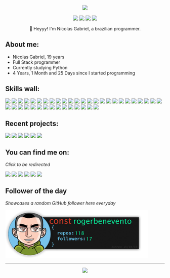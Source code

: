 <p align="center"><img src="src/resources/images/nickgabe.png" width="600"/></p>
<p align="center"><a href="https://twitter.com/imnickgabe"><img src="https://img.shields.io/badge/twitter-4D4577?style=for-the-badge&logoColor=F2F2F2&logo=twitter"/></a>
<a href="https://linkedin.com/in/nickgabe"><img src="https://img.shields.io/badge/linkedin-4D4577?style=for-the-badge&logoColor=F2F2F2&logo=linkedin"/></a>
<a href="https://nickgabe.vercel.app"><img src="https://img.shields.io/badge/website-4D4577?logo=esri&style=for-the-badge&logoColor=F2F2F2"/></a>
<img src="https://komarev.com/ghpvc/?username=nick-gabe&style=for-the-badge&color=4D4577&logoColor=F2F2F2&logo=undefined"/></p>
<p align="center">👋 Heyyy! I'm Nícolas Gabriel, a brazilian programmer.</p>

## **About me:**

* Nícolas Gabriel, 19 years
* Full Stack programmer
* Currently studying Python
* 4 Years, 1 Month and 25 Days since I started programming

## **Skills wall:**

<p align="left"><img src="https://img.shields.io/badge/css3-F73C7B?logo=css3&style=for-the-badge&logoColor=F2F2F2"/>
<img src="https://img.shields.io/badge/jquery-393359?logo=jquery&style=for-the-badge&logoColor=F2F2F2"/>
<img src="https://img.shields.io/badge/chakra-4D4577?logo=chakraui&style=for-the-badge&logoColor=F2F2F2"/>
<img src="https://img.shields.io/badge/storybook-4D4577?logo=storybook&style=for-the-badge&logoColor=F2F2F2"/>
<img src="https://img.shields.io/badge/express.js-393359?logo=express&style=for-the-badge&logoColor=F2F2F2"/>
<img src="https://img.shields.io/badge/git-F73C7B?logo=git&style=for-the-badge&logoColor=F2F2F2"/>
<img src="https://img.shields.io/badge/heroku-4D4577?logo=heroku&style=for-the-badge&logoColor=F2F2F2"/>
<img src="https://img.shields.io/badge/markdown-4D4577?logo=markdown&style=for-the-badge&logoColor=F2F2F2"/>
<img src="https://img.shields.io/badge/npm-393359?logo=npm&style=for-the-badge&logoColor=F2F2F2"/>
<img src="https://img.shields.io/badge/bootstrap-4D4577?logo=bootstrap&style=for-the-badge&logoColor=F2F2F2"/>
<img src="https://img.shields.io/badge/sass-4D4577?logo=sass&style=for-the-badge&logoColor=F2F2F2"/>
<img src="https://img.shields.io/badge/node.js-F73C7B?logo=node.js&style=for-the-badge&logoColor=F2F2F2"/>
<img src="https://img.shields.io/badge/html5-4D4577?logo=html5&style=for-the-badge&logoColor=F2F2F2"/>
<img src="https://img.shields.io/badge/docker-F73C7B?logo=docker&style=for-the-badge&logoColor=F2F2F2"/>
<img src="https://img.shields.io/badge/vercel-393359?logo=vercel&style=for-the-badge&logoColor=F2F2F2"/>
<img src="https://img.shields.io/badge/github%20actions-F73C7B?logo=github%20actions&style=for-the-badge&logoColor=F2F2F2"/>
<img src="https://img.shields.io/badge/styled%20components-393359?logo=styled%20components&style=for-the-badge&logoColor=F2F2F2"/>
<img src="https://img.shields.io/badge/react-F73C7B?logo=react&style=for-the-badge&logoColor=F2F2F2"/>
<img src="https://img.shields.io/badge/react%20native-393359?logo=react&style=for-the-badge&logoColor=F2F2F2"/>
<img src="https://img.shields.io/badge/javascript-F73C7B?logo=javascript&style=for-the-badge&logoColor=F2F2F2"/>
<img src="https://img.shields.io/badge/figma-393359?logo=figma&style=for-the-badge&logoColor=F2F2F2"/>
<img src="https://img.shields.io/badge/netlify-4D4577?logo=netlify&style=for-the-badge&logoColor=F2F2F2"/>
<img src="https://img.shields.io/badge/github-393359?logo=github&style=for-the-badge&logoColor=F2F2F2"/>
<img src="https://img.shields.io/badge/python-393359?logo=python&style=for-the-badge&logoColor=F2F2F2"/>
<img src="https://img.shields.io/badge/strapi-4D4577?logo=strapi&style=for-the-badge&logoColor=F2F2F2"/>
<img src="https://img.shields.io/badge/tailwindcss-F73C7B?logo=tailwindcss&style=for-the-badge&logoColor=F2F2F2"/>
<img src="https://img.shields.io/badge/flask-393359?logo=flask&style=for-the-badge&logoColor=F2F2F2"/>
<img src="https://img.shields.io/badge/firebase-393359?logo=firebase&style=for-the-badge&logoColor=F2F2F2"/>
<img src="https://img.shields.io/badge/photoshop-393359?logo=adobe-photoshop&style=for-the-badge&logoColor=F2F2F2"/>
<img src="https://img.shields.io/badge/sqlite-4D4577?logo=sqlite&style=for-the-badge&logoColor=F2F2F2"/>
<img src="https://img.shields.io/badge/github%20pages-393359?logo=github&style=for-the-badge&logoColor=F2F2F2"/>
<img src="https://img.shields.io/badge/typescript-F73C7B?logo=typescript&style=for-the-badge&logoColor=F2F2F2"/>
<img src="https://img.shields.io/badge/ant--design-F73C7B?logo=ant-design&style=for-the-badge&logoColor=F2F2F2"/>
<img src="https://img.shields.io/badge/visual%20studio%20code-4D4577?logo=visual%20studio%20code&style=for-the-badge&logoColor=F2F2F2"/>
<img src="https://img.shields.io/badge/jest-4D4577?logo=jest&style=for-the-badge&logoColor=F2F2F2"/>
<img src="https://img.shields.io/badge/fastapi-F73C7B?logo=fastapi&style=for-the-badge&logoColor=F2F2F2"/>
<img src="https://img.shields.io/badge/graphql-393359?logo=graphql&style=for-the-badge&logoColor=F2F2F2"/>
<img src="https://img.shields.io/badge/shell%20script-393359?logo=gnu-bash&style=for-the-badge&logoColor=F2F2F2"/>
<img src="https://img.shields.io/badge/jira-393359?logo=jira&style=for-the-badge&logoColor=F2F2F2"/>
<img src="https://img.shields.io/badge/mongodb-4D4577?logo=mongodb&style=for-the-badge&logoColor=F2F2F2"/></p>

## **Recent projects:**

<a href="https://github.com/Nick-Gabe/Discord-bad-apple"><img src="https://github-readme-stats.vercel.app/api/pin/?username=nick-gabe&repo=Discord-bad-apple&title_color=F73C7B&text_color=F2F2F2&bg_color=393359&border_color=121111&icon_color=F2F2F2&border_radius=20" height="100"/></a>
<a href="https://github.com/Nick-Gabe/brawlstars-api"><img src="https://github-readme-stats.vercel.app/api/pin/?username=nick-gabe&repo=brawlstars-api&title_color=F73C7B&text_color=F2F2F2&bg_color=393359&border_color=121111&icon_color=F2F2F2&border_radius=20" height="100"/></a>
<a href="https://github.com/Nick-Gabe/ensinando-javascript"><img src="https://github-readme-stats.vercel.app/api/pin/?username=nick-gabe&repo=ensinando-javascript&title_color=F73C7B&text_color=F2F2F2&bg_color=393359&border_color=121111&icon_color=F2F2F2&border_radius=20" height="100"/></a>
<a href="https://github.com/Nick-Gabe/FAPI-whack-a-potatoe"><img src="https://github-readme-stats.vercel.app/api/pin/?username=nick-gabe&repo=FAPI-whack-a-potatoe&title_color=F73C7B&text_color=F2F2F2&bg_color=393359&border_color=121111&icon_color=F2F2F2&border_radius=20" height="100"/></a>
<a href="https://github.com/Nick-Gabe/central-nickgabe"><img src="https://github-readme-stats.vercel.app/api/pin/?username=nick-gabe&repo=central-nickgabe&title_color=F73C7B&text_color=F2F2F2&bg_color=393359&border_color=121111&icon_color=F2F2F2&border_radius=20" height="100"/></a>
<a href="https://github.com/Nick-Gabe/debounce-and-throttle"><img src="https://github-readme-stats.vercel.app/api/pin/?username=nick-gabe&repo=debounce-and-throttle&title_color=F73C7B&text_color=F2F2F2&bg_color=393359&border_color=121111&icon_color=F2F2F2&border_radius=20" height="100"/></a>

## **You can find me on:**

*Click to be redirected*

<p align="left"><a href="https://twitter.com/imnickgabe"><img src="https://img.shields.io/badge/twitter-4D4577?style=for-the-badge&logoColor=F2F2F2&logo=twitter"/></a>
<a href="https://linkedin.com/in/nickgabe"><img src="https://img.shields.io/badge/linkedin-4D4577?style=for-the-badge&logoColor=F2F2F2&logo=linkedin"/></a>
<a href="mailto:nicolasgabrielctt@gmail.com"><img src="https://img.shields.io/badge/email-4D4577?logo=gmail&style=for-the-badge&logoColor=F2F2F2"/></a>
<a href="https://www.npmjs.com/~nick-gabe"><img src="https://img.shields.io/badge/npm-4D4577?style=for-the-badge&logoColor=F2F2F2&logo=npm"/></a>
<a href="https://codepen.io/nick-gabe"><img src="https://img.shields.io/badge/codepen-4D4577?style=for-the-badge&logoColor=F2F2F2&logo=codepen"/></a>
<img src="https://img.shields.io/badge/imnickgabe-4D4577?logo=discord&labelColor=393359&style=for-the-badge&logoColor=F2F2F2"/></p>

## **Follower of the day**

*Showcases a random GitHub follower here everyday*

<a href="https://github.com/rogerbenevento" alt="Rogerio"><img style="height:150px;" src=./src/resources/images/randomFollower.png alt="Follower of the day"/></a>

<hr>

<p align="center"><img src="https://github-readme-stats.vercel.app/api/?username=nick-gabe&style=for-the-badge&title_color=F73C7B&text_color=F2F2F2&bg_color=393359&border_color=121111&show_icons=true&icon_color=F2F2F2&rank_icon=github"/></p>